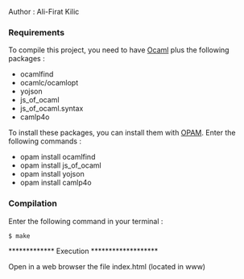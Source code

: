 Author : Ali-Firat Kilic

<h3> Requirements </h3>

<p>To compile this project, you need to have <a href="https://ocaml.org/docs/install.fr.html">Ocaml<a/> plus the following packages : </p>

<ul>  
  <li>ocamlfind</li>
  <li>ocamlc/ocamlopt</li>
  <li>yojson</li>
  <li>js_of_ocaml</li>
  <li>js_of_ocaml.syntax</li>
  <li>camlp4o</li>
</ul>

<p>To install these packages, you can install them with <a href="http://opam.ocaml.org/">OPAM</a>. Enter the following commands : </p>

<ul>
<li>opam install ocamlfind</li>
<li>opam install js_of_ocaml</li>
<li>opam install yojson</li>
<li>opam install camlp4o</li>
</ul>

<h3> Compilation </h3>

Enter the following command in your terminal : 
	  
``$ make``

************* Execution *******************

Open in a web browser the file index.html (located in www)


